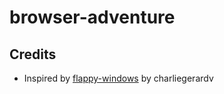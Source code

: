 # browser-adventure

## Credits
- Inspired by [flappy-windows](https://github.com/charliegerard/flappy-windows) by charliegerardv